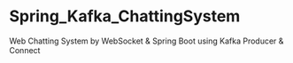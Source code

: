 # Spring_Kafka_ChattingSystem
Web Chatting System by WebSocket &amp; Spring Boot using Kafka Producer &amp; Connect
